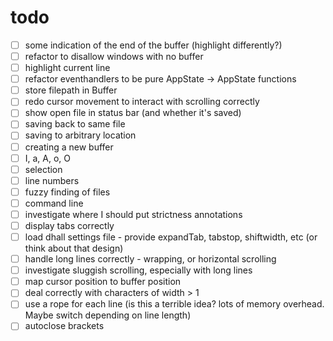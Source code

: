 # todo
- [ ] some indication of the end of the buffer (highlight differently?)
- [ ] refactor to disallow windows with no buffer
- [ ] highlight current line
- [ ] refactor eventhandlers to be pure AppState -> AppState functions
- [ ] store filepath in Buffer
- [ ] redo cursor movement to interact with scrolling correctly
- [ ] show open file in status bar (and whether it's saved)
- [ ] saving back to same file
- [ ] saving to arbitrary location
- [ ] creating a new buffer
- [ ] I, a, A, o, O
- [ ] selection
- [ ] line numbers
- [ ] fuzzy finding of files
- [ ] command line
- [ ] investigate where I should put strictness annotations
- [ ] display tabs correctly
- [ ] load dhall settings file - provide expandTab, tabstop, shiftwidth, etc (or think about that design)
- [ ] handle long lines correctly - wrapping, or horizontal scrolling
- [ ] investigate sluggish scrolling, especially with long lines
- [ ] map cursor position to buffer position
- [ ] deal correctly with characters of width > 1
- [ ] use a rope for each line (is this a terrible idea? lots of memory overhead. Maybe switch depending on line length)
- [ ] autoclose brackets
